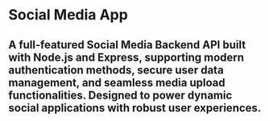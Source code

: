 # Social Media App

## A full-featured Social Media Backend API built with Node.js and Express, supporting modern authentication methods, secure user data management, and seamless media upload functionalities. Designed to power dynamic social applications with robust user experiences.
